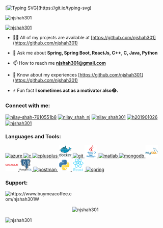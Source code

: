 [![Typing SVG](https://readme-typing-svg.demolab.com?font=Fira+Code&pause=1000&color=F72C2E&background=7EDEFF00&width=435&lines=Hi+%F0%9F%91%8B%2C+I'm+Nilay+Shah;Hope+you+have+good+time+here.%F0%9F%98%8E;A+passionate+Full+Stack+developer.)](https://git.io/typing-svg)



<p align="left"> <img src="https://komarev.com/ghpvc/?username=njshah301&label=Profile%20views&color=0e75b6&style=flat" alt="njshah301" /> </p>

<p align="left"> <a href="https://github.com/ryo-ma/github-profile-trophy"><img src="https://github-profile-trophy.vercel.app/?username=njshah301" alt="njshah301" /></a> </p>

- 👨‍💻 All of my projects are available at [https://github.com/njshah301](https://github.com/njshah301)

- 💬 Ask me about **Spring, Spring Boot, ReactJs, C++, C, Java, Python**

- 📫 How to reach me **njshah301@gmail.com**

- 📄 Know about my experiences [https://github.com/njshah301](https://github.com/njshah301)

- ⚡ Fun fact **I sometimes act as a motivator also😂.**

<h3 align="left">Connect with me:</h3>
<p align="left">
<a href="https://twitter.com/njshah301"></a>
<a href="https://linkedin.com/in/nilay-shah-7610551b8" target="blank"><img align="center" src="https://raw.githubusercontent.com/rahuldkjain/github-profile-readme-generator/master/src/images/icons/Social/linked-in-alt.svg" alt="nilay-shah-7610551b8" height="30" width="40" /></a>
<a href="https://instagram.com/nilay_shah_nj" target="blank"><img align="center" src="https://raw.githubusercontent.com/rahuldkjain/github-profile-readme-generator/master/src/images/icons/Social/instagram.svg" alt="nilay_shah_nj" height="30" width="40" /></a>
<a href="https://www.codechef.com/users/nilay_shah301" target="blank"><img align="center" src="https://cdn.jsdelivr.net/npm/simple-icons@3.1.0/icons/codechef.svg" alt="nilay_shah301" height="30" width="40" /></a>
<a href="https://www.hackerrank.com/h201901026" target="blank"><img align="center" src="https://raw.githubusercontent.com/rahuldkjain/github-profile-readme-generator/master/src/images/icons/Social/hackerrank.svg" alt="h201901026" height="30" width="40" /></a>
<a href="https://www.leetcode.com/njshah301" target="blank"><img align="center" src="https://raw.githubusercontent.com/rahuldkjain/github-profile-readme-generator/master/src/images/icons/Social/leet-code.svg" alt="njshah301" height="30" width="40" /></a>
</p>

<h3 align="left">Languages and Tools:</h3>
<p align="left"> <a href="https://azure.microsoft.com/en-in/" target="_blank" rel="noreferrer"> <img src="https://www.vectorlogo.zone/logos/microsoft_azure/microsoft_azure-icon.svg" alt="azure" width="40" height="40"/> </a> <a href="https://www.cprogramming.com/" target="_blank" rel="noreferrer"> <img src="https://upload.wikimedia.org/wikipedia/commons/1/18/C_Programming_Language.svg" alt="c" width="40" height="40"/> </a> <a href="https://www.w3schools.com/cpp/" target="_blank" rel="noreferrer"> <img src="https://upload.wikimedia.org/wikipedia/commons/1/18/ISO_C%2B%2B_Logo.svg" alt="cplusplus" width="40" height="40"/> </a> <a href="https://www.docker.com/" target="_blank" rel="noreferrer"> <img src="https://raw.githubusercontent.com/devicons/devicon/master/icons/docker/docker-original-wordmark.svg" alt="docker" width="40" height="40"/> </a> <a href="https://git-scm.com/" target="_blank" rel="noreferrer"> <img src="https://git-scm.com/images/logos/downloads/Git-Logo-2Color.svg" alt="git" width="40" height="40"/> </a> <a href="https://www.java.com" target="_blank" rel="noreferrer"> <img src="https://raw.githubusercontent.com/devicons/devicon/master/icons/java/java-original.svg" alt="java" width="40" height="40"/> </a> <a href="https://www.mathworks.com/" target="_blank" rel="noreferrer"> <img src="https://upload.wikimedia.org/wikipedia/commons/2/21/Matlab_Logo.png" alt="matlab" width="40" height="40"/> </a> <a href="https://www.mongodb.com/" target="_blank" rel="noreferrer"> <img src="https://upload.wikimedia.org/wikipedia/commons/f/f9/Antu_mongodb.svg" alt="mongodb" width="40" height="40"/> </a> <a href="https://www.mysql.com/" target="_blank" rel="noreferrer"> <img src="https://raw.githubusercontent.com/devicons/devicon/master/icons/mysql/mysql-original-wordmark.svg" alt="mysql" width="40" height="40"/> </a> <a href="https://www.oracle.com/" target="_blank" rel="noreferrer"> <img src="https://raw.githubusercontent.com/devicons/devicon/master/icons/oracle/oracle-original.svg" alt="oracle" width="40" height="40"/> </a> <a href="https://www.postgresql.org" target="_blank" rel="noreferrer"> <img src="https://raw.githubusercontent.com/devicons/devicon/master/icons/postgresql/postgresql-original-wordmark.svg" alt="postgresql" width="40" height="40"/> </a> <a href="https://postman.com" target="_blank" rel="noreferrer"> <img src="https://www.vectorlogo.zone/logos/getpostman/getpostman-icon.svg" alt="postman" width="40" height="40"/> </a> <a href="https://www.python.org" target="_blank" rel="noreferrer"> <img src="https://raw.githubusercontent.com/devicons/devicon/master/icons/python/python-original.svg" alt="python" width="40" height="40"/> </a> <a href="https://reactjs.org/" target="_blank" rel="noreferrer"> <img src="https://raw.githubusercontent.com/devicons/devicon/master/icons/react/react-original-wordmark.svg" alt="react" width="40" height="40"/> </a> <a href="https://spring.io/" target="_blank" rel="noreferrer"> <img src="https://www.vectorlogo.zone/logos/springio/springio-icon.svg" alt="spring" width="40" height="40"/> </a> </p>

<h3 align="left">Support:</h3>
<p><a href="https://www.buymeacoffee.com/njshah301W"> <img align="left" src="https://cdn.buymeacoffee.com/buttons/v2/default-yellow.png" height="50" width="210" alt="https://www.buymeacoffee.com/njshah301W" /></a></p><br><br>

<p><img align="center" src="https://github-readme-stats.vercel.app/api/top-langs?username=njshah301&show_icons=true&locale=en&layout=compact" alt="njshah301" /></p>

<p><img align="center" src="https://github-readme-streak-stats.herokuapp.com/?user=njshah301&" alt="njshah301" /></p>
